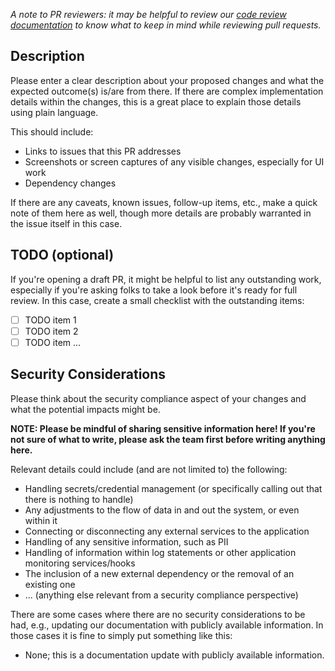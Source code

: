 <!--
Please follow the instructions found in this pull request template so that we
have all of the relevant details needed for our work.

At the minimum, please be sure to fill in all sections found below and also do
the following:

- Provide an appropriate and descriptive title for the pull request
- Link the pull request to its corresponding issue (must be done after creating
  the pull request itself)
- Assign yourself as the author
- Attach the appropriate labels to it
- Set it to be on the Notify.gov project board
- Select one or more reviewers from the team or mark the pull request as a draft
  depending on its current state
   - If the pull request is a draft, please be sure to add reviewers once it is
     ready for review and mark it ready for review

For each section, please delete the instructions/sample text (that includes this
text, though it is wrapped in an HTML comment just in case) and put in your own
information.  Thank you!
-->

*A note to PR reviewers: it may be helpful to review our
[code review documentation](https://github.com/GSA/notifications-api/blob/main/docs/all.md#code-reviews)
to know what to keep in mind while reviewing pull requests.*

## Description

Please enter a clear description about your proposed changes and what the
expected outcome(s) is/are from there.  If there are complex implementation
details within the changes, this is a great place to explain those details using
plain language.

This should include:

- Links to issues that this PR addresses
- Screenshots or screen captures of any visible changes, especially for UI work
- Dependency changes

If there are any caveats, known issues, follow-up items, etc., make a quick note
of them here as well, though more details are probably warranted in the issue
itself in this case.

## TODO (optional)

If you're opening a draft PR, it might be helpful to list any outstanding work,
especially if you're asking folks to take a look before it's ready for full
review.  In this case, create a small checklist with the outstanding items:

- [ ] TODO item 1
- [ ] TODO item 2
- [ ] TODO item ...

## Security Considerations

Please think about the security compliance aspect of your changes and what the
potential impacts might be.

**NOTE:  Please be mindful of sharing sensitive information here!  If you're not
sure of what to write, please ask the team first before writing anything here.**

Relevant details could include (and are not limited to) the following:

- Handling secrets/credential management (or specifically calling out that there
  is nothing to handle)
- Any adjustments to the flow of data in and out the system, or even within it
- Connecting or disconnecting any external services to the application
- Handling of any sensitive information, such as PII
- Handling of information within log statements or other application monitoring
  services/hooks
- The inclusion of a new external dependency or the removal of an existing one
- ... (anything else relevant from a security compliance perspective)

There are some cases where there are no security considerations to be had, e.g.,
updating our documentation with publicly available information.  In those cases
it is fine to simply put something like this:

- None; this is a documentation update with publicly available information.
